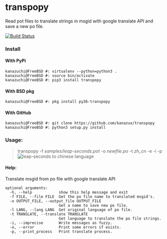 # transpopy
Read pot files to translate strings in msgid with google translate API and save a new po file.

[![Build Status](https://travis-ci.org/kanazux/transpopy.svg?branch=master)](https://travis-ci.org/kanazux/transpopy)

### Install

#### With PyPi
```console
kanazuchi@FreeBSD #: virtualenv --python=python3 .
kanazuchi@FreeBSD #: source bin/activate
kanazuchi@FreeBSD #: pip3 install transpopy
```

#### With BSD pkg
```console
kanazuchi@FreeBSD #: pkg install py36-transpopy
```

#### With GitHub
```console
kanazuchi@FreeBSD #: git clone https://github.com/kanazux/transpopy
kanazuchi@FreeBSD #: python3 setup.py install
```

### Usage:
> transpopy -f *samples/leap-seconds.pot* -o *newfile.po* -t *zh_cn* -e -i -p
![leap-seconds to chinese language](http://kanazuchi.com/static/chinese.jpg)

#### Help:
Translate msgid from po file with google translate API

```console
optional arguments:
  -h, --help            show this help message and exit
  -f FILE, --file FILE  Get the po file name to translated msgid's.
  -o OUTPUT_FILE, --output_file OUTPUT_FILE
                        Get a name to save new po file.
  -l LANG, --lang LANG  Get original language of po file.
  -t TRANSLATE, --translate TRANSLATE
                        Get language to translate the po file strings.
  -i, --imprecise       Write messages as fuzzy.
  -e, --error           Print some errors if exists.
  -p, --print_process   Print translate process.
```
